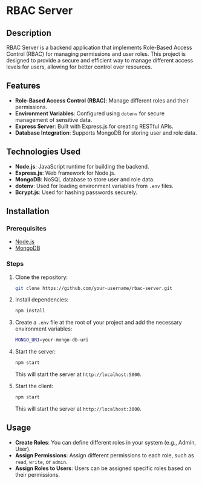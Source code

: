 # RBAC Server

## Description

RBAC Server is a backend application that implements Role-Based Access Control (RBAC) for managing permissions and user roles. This project is designed to provide a secure and efficient way to manage different access levels for users, allowing for better control over resources.

## Features

- **Role-Based Access Control (RBAC)**: Manage different roles and their permissions.
- **Environment Variables**: Configured using `dotenv` for secure management of sensitive data.
- **Express Server**: Built with Express.js for creating RESTful APIs.
- **Database Integration**: Supports MongoDB for storing user and role data.

## Technologies Used

- **Node.js**: JavaScript runtime for building the backend.
- **Express.js**: Web framework for Node.js.
- **MongoDB**: NoSQL database to store user and role data.
- **dotenv**: Used for loading environment variables from `.env` files.
- **Bcrypt.js**: Used for hashing passwords securely.

## Installation

### Prerequisites

- [Node.js](https://nodejs.org/)
- [MongoDB](https://www.mongodb.com/)

### Steps

1. Clone the repository:

    ```bash
    git clone https://github.com/your-username/rbac-server.git
    ```

2. Install dependencies:

    ```bash
    npm install
    ```

3. Create a `.env` file at the root of your project and add the necessary environment variables:

    ```bash
    MONGO_URI=your-mongo-db-uri
    ```

4. Start the server:

    ```bash
    npm start
    ```

    This will start the server at `http://localhost:5000`.

4. Start the client:

    ```bash
    npm start
    ```
    This will start the server at `http://localhost:3000`.

## Usage

- **Create Roles**: You can define different roles in your system (e.g., Admin, User).
- **Assign Permissions**: Assign different permissions to each role, such as `read`, `write`, or `admin`.
- **Assign Roles to Users**: Users can be assigned specific roles based on their permissions.